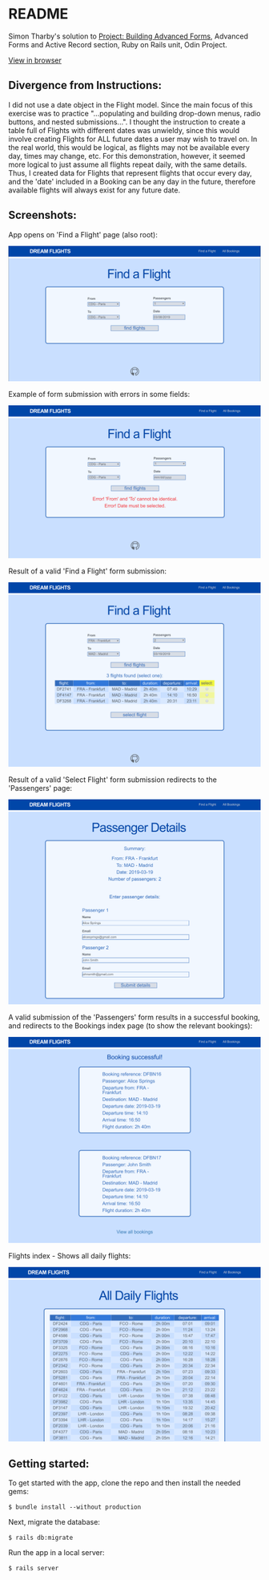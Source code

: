 # README

Simon Tharby's solution to [Project: Building Advanced Forms](https://www.theodinproject.com/courses/ruby-on-rails/lessons/building-advanced-forms?ref=lnav), Advanced Forms and Active Record section, Ruby on Rails unit, Odin Project.

[View in browser](https://aqueous-citadel-60266.herokuapp.com)

## Divergence from Instructions:

I did not use a date object in the Flight model. Since the main focus of this exercise was to practice "...populating and building drop-down menus, radio buttons, and nested submissions...". I thought the instruction to create a table full of Flights with different dates was unwieldy, since this would involve creating Flights for ALL future dates a user may wish to travel on. In the real world, this would be logical, as flights may not be available every day, times may change, etc. For this demonstration, however, it seemed more logical to just assume all flights repeat daily, with the same details. Thus, I created data for Flights that represent flights that occur every day, and the 'date' included in a Booking can be any day in the future, therefore available flights will always exist for any future date.

## Screenshots:

App opens on 'Find a Flight' page (also root):

![fb_root.png](app/assets/images/fb_root.png)

Example of form submission with errors in some fields:

![fb_errors.png](app/assets/images/fb_errors.png)

Result of a valid 'Find a Flight' form submission:

![fb_flight_search.png](app/assets/images/fb_flight_search.png)

Result of a valid 'Select Flight' form submission redirects to the 'Passengers' page:

![fb_passengers.png](app/assets/images/fb_passengers.png)

A valid submission of the 'Passengers' form results in a successful booking, and redirects to the Bookings index page (to show the relevant bookings):

![fb_successful.png](app/assets/images/fb_successful.png)

Flights index - Shows all daily flights:

![fb_index.png](app/assets/images/fb_index.png)

## Getting started:

To get started with the app, clone the repo and then install the needed gems:

```
$ bundle install --without production
```

Next, migrate the database:

```
$ rails db:migrate
```

Run the app in a local server:

```
$ rails server
```
